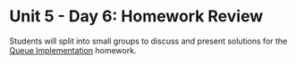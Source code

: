 # Unit 5 - Day 6: Homework Review

Students will split into small groups to discuss and present solutions for the [Queue Implementation](https://github.com/blwatkins/Data-Structures-From-A-New-Perspective/blob/master/5_StacksAndQueues/homework2.md) homework.
